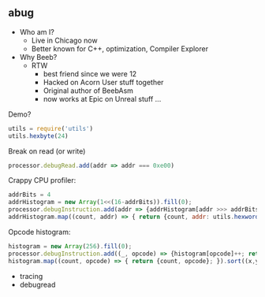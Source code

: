 abug
----

* Who am I?
  * Live in Chicago now
  * Better known for C++, optimization, Compiler Explorer
* Why Beeb?
  * RTW
    * best friend since we were 12
    * Hacked on Acorn User stuff together
    * Original author of BeebAsm
    * now works at Epic on Unreal stuff
...


Demo?
```js
utils = require('utils')
utils.hexbyte(24)
```

Break on read (or write)
```js
processor.debugRead.add(addr => addr === 0xe00)
```

Crappy CPU profiler:
```js
addrBits = 4
addrHistogram = new Array(1<<(16-addrBits)).fill(0);
processor.debugInstruction.add(addr => {addrHistogram[addr >>> addrBits]++; return false; });
addrHistogram.map((count, addr) => { return {count, addr: utils.hexword(addr<<addrBits)}; }).sort((x,y) => y.count - x.count)
```

Opcode histogram:
```js
histogram = new Array(256).fill(0);
processor.debugInstruction.add((_, opcode) => {histogram[opcode]++; return false; });
histogram.map((count, opcode) => { return {count, opcode}; }).sort((x,y) => y.count - x.count)
```

* tracing
* debugread